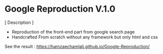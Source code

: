 # Google Reproduction V.1.0

[ Description ]
- Reproduction of the front-end part from google search page
- Handcrafted From scratch without any framework but only html and css

See the result : https://hamzaechamlali.github.io/Google-Reproduction/
